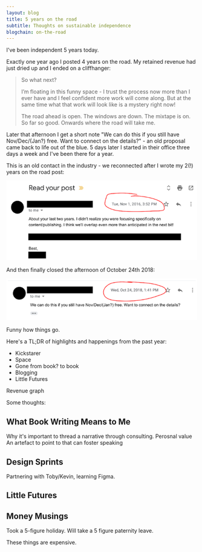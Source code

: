 ```yaml
---
layout: blog
title: 5 years on the road
subtitle: Thoughts on sustainable independence
blogchain: on-the-road
---
```


I've been independent 5 years today.

Exactly one year ago I posted 4 years on the road. My retained revenue had just dried up and I ended on a cliffhanger:

>So what next?
>
>I’m floating in this funny space - I trust the process now more than I ever have and I feel confident more work will come along. But at the same time what that work will look like is a mystery right now!
>
>The road ahead is open. The windows are down. The mixtape is on. So far so good. Onwards where the road will take me.

Later that afternoon I get a short note "We can do this if you still have Nov/Dec/(Jan?) free. Want to connect on the details?" - an old proposal came back to life out of the blue. 5 days later I started in their office three days a week and I've been there for a year.

This is an old contact in the industry - we reconnected after I wrote my 2(!) years on the road post:

![](/images/year-5-original.png)

And then finally closed the afternoon of October 24th 2018:

![](/images/year-5-followup.png)

Funny how things go.

Here's a TL;DR of highlights and happenings from the past year:

- Kickstarer
- Space
- Gone from book? to book
- Blogging
- Little Futures

Revenue graph

Some thoughts:

## What Book Writing Means to Me

Why it's important to thread a narrative through consulting.
Perosnal value
An artefact to point to that can foster speaking

## Design Sprints

Partnering with Toby/Kevin, learning Figma.

## Little Futures

## Money Musings

Took a 5-figure holiday. Will take a 5 figure paternity leave.

These things are expensive.

## 